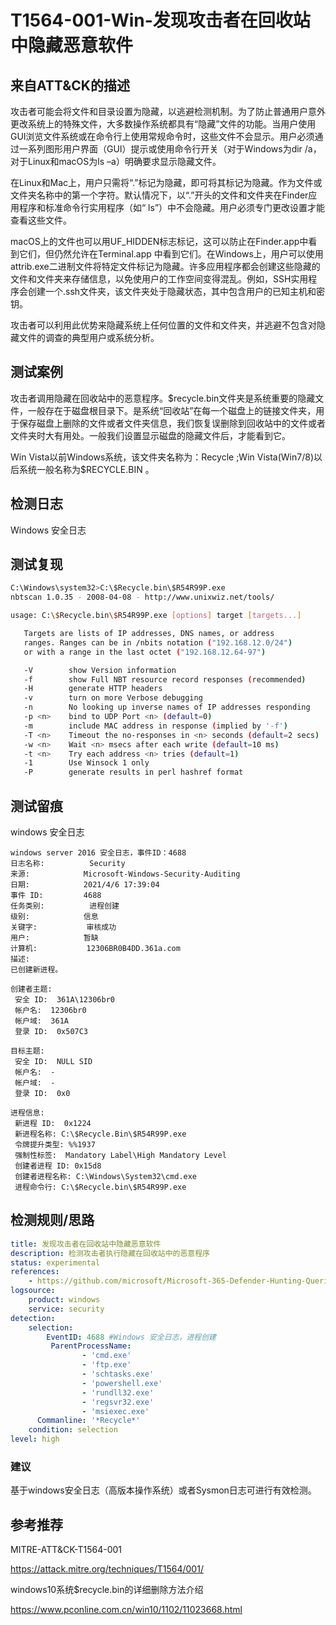 # T1564-001-Win-发现攻击者在回收站中隐藏恶意软件

## 来自ATT&CK的描述

攻击者可能会将文件和目录设置为隐藏，以逃避检测机制。为了防止普通用户意外更改系统上的特殊文件，大多数操作系统都具有“隐藏”文件的功能。当用户使用GUI浏览文件系统或在命令行上使用常规命令时，这些文件不会显示。用户必须通过一系列图形用户界面（GUI）提示或使用命令行开关（对于Windows为dir /a，对于Linux和macOS为ls –a）明确要求显示隐藏文件。

在Linux和Mac上，用户只需将“.”标记为隐藏，即可将其标记为隐藏。作为文件或文件夹名称中的第一个字符。默认情况下，以“.”开头的文件和文件夹在Finder应用程序和标准命令行实用程序（如“ ls”）中不会隐藏。用户必须专门更改设置才能查看这些文件。

macOS上的文件也可以用UF_HIDDEN标志标记，这可以防止在Finder.app中看到它们，但仍然允许在Terminal.app 中看到它们。在Windows上，用户可以使用attrib.exe二进制文件将特定文件标记为隐藏。许多应用程序都会创建这些隐藏的文件和文件夹来存储信息，以免使用户的工作空间变得混乱。例如，SSH实用程序会创建一个.ssh文件夹，该文件夹处于隐藏状态，其中包含用户的已知主机和密钥。

攻击者可以利用此优势来隐藏系统上任何位置的文件和文件夹，并逃避不包含对隐藏文件的调查的典型用户或系统分析。

## 测试案例

攻击者调用隐藏在回收站中的恶意程序。$recycle.bin文件夹是系统重要的隐藏文件，一般存在于磁盘根目录下。是系统“回收站”在每一个磁盘上的链接文件夹，用于保存磁盘上删除的文件或者文件夹信息，我们恢复误删除到回收站中的文件或者文件夹时大有用处。一般我们设置显示磁盘的隐藏文件后，才能看到它。

Win Vista以前Windows系统，该文件夹名称为：Recycle ;Win Vista(Win7/8)以后系统一般名称为$RECYCLE.BIN 。

## 检测日志

Windows 安全日志

## 测试复现

```bash
C:\Windows\system32>C:\$Recycle.bin\$R54R99P.exe
nbtscan 1.0.35 - 2008-04-08 - http://www.unixwiz.net/tools/

usage: C:\$Recycle.bin\$R54R99P.exe [options] target [targets...]

   Targets are lists of IP addresses, DNS names, or address
   ranges. Ranges can be in /nbits notation ("192.168.12.0/24")
   or with a range in the last octet ("192.168.12.64-97")

   -V        show Version information
   -f        show Full NBT resource record responses (recommended)
   -H        generate HTTP headers
   -v        turn on more Verbose debugging
   -n        No looking up inverse names of IP addresses responding
   -p <n>    bind to UDP Port <n> (default=0)
   -m        include MAC address in response (implied by '-f')
   -T <n>    Timeout the no-responses in <n> seconds (default=2 secs)
   -w <n>    Wait <n> msecs after each write (default=10 ms)
   -t <n>    Try each address <n> tries (default=1)
   -1        Use Winsock 1 only
   -P        generate results in perl hashref format
```

## 测试留痕

windows 安全日志

```log
windows server 2016 安全日志，事件ID：4688
日志名称:          Security
来源:            Microsoft-Windows-Security-Auditing
日期:            2021/4/6 17:39:04
事件 ID:         4688
任务类别:          进程创建
级别:            信息
关键字:           审核成功
用户:            暂缺
计算机:           12306BR0B4DD.361a.com
描述:
已创建新进程。

创建者主题:
 安全 ID:  361A\12306br0
 帐户名:  12306br0
 帐户域:  361A
 登录 ID:  0x507C3

目标主题:
 安全 ID:  NULL SID
 帐户名:  -
 帐户域:  -
 登录 ID:  0x0

进程信息:
 新进程 ID:  0x1224
 新进程名称: C:\$Recycle.Bin\$R54R99P.exe
 令牌提升类型: %%1937
 强制性标签:  Mandatory Label\High Mandatory Level
 创建者进程 ID: 0x15d8
 创建者进程名称: C:\Windows\System32\cmd.exe
 进程命令行: C:\$Recycle.bin\$R54R99P.exe
```

## 检测规则/思路

```yml
title: 发现攻击者在回收站中隐藏恶意软件
description: 检测攻击者执行隐藏在回收站中的恶意程序
status: experimental
references:
    - https://github.com/microsoft/Microsoft-365-Defender-Hunting-Queries/blob/master/Execution/Malware_In_recyclebin.txt
logsource:
​    product: windows
​    service: security
detection:
​    selection:
​        EventID: 4688 #Windows 安全日志，进程创建
         ParentProcessName: 
                - 'cmd.exe'
                - 'ftp.exe'
                - 'schtasks.exe'
                - 'powershell.exe'
                - 'rundll32.exe'
                - 'regsvr32.exe'
                - 'msiexec.exe'
      Commanline: '*Recycle*'
​    condition: selection
level: high
```

### 建议

基于windows安全日志（高版本操作系统）或者Sysmon日志可进行有效检测。

## 参考推荐

MITRE-ATT&CK-T1564-001

<https://attack.mitre.org/techniques/T1564/001/>

windows10系统$recycle.bin的详细删除方法介绍

<https://www.pconline.com.cn/win10/1102/11023668.html>
